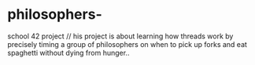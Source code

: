 # philosophers-
school 42 project // his project is about learning how threads work by precisely timing a group of philosophers on when to pick up forks and eat spaghetti without dying from hunger..
